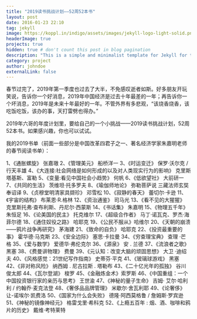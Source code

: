 ```yaml
---
title: "2019读书挑战计划——52周52本书"
layout: post
date: 2016-01-23 22:10
tag: jekyll
image: https://koppl.in/indigo/assets/images/jekyll-logo-light-solid.png
headerImage: true
projects: true
hidden: true # don't count this post in blog pagination
description: "This is a simple and minimalist template for Jekyll for those who likes to eat noodles."
category: project
author: johndoe
externalLink: false
---
```


春节过完了，2019年第一季度也过去了大半，不免感叹逝者如斯。好多朋友开玩笑说，告诉你一个好消息，2019年中国经济是过去十年最差的一年；再告诉你一个坏消息，2019年是未来十年最好的一年。不管外界有多悲观，“该烧香烧香，该吃饭吃饭，该办的事，天打雷劈也得办。”

2019年六哥的年度计划里，要给自己的一个小挑战——2019读书挑战计划，52周52本书。如果感兴趣，你也可以试试。

我的2019书单（前面一些部分是中国改革四君子之一、著名经济学家朱嘉明老师的春节阅读书单）：

1、《通胀螺旋》 张嘉璈
2、《管理美元》 船桥洋一
3、《时运变迁》 保罗·沃尔克 / 行天丰雄
4、《大连接:社会网络是如何形成的以及对人类现实行为的影响》 克里斯塔基斯、富勒
5、《变量:看见中国社会小趋势》 何帆
6、《低欲望社》 大前研一
7、《共同的生活》  茨维坦·托多罗夫
8、《瑜伽师地论》 弥勒菩萨说 三藏法师玄奘奉诏译
9、《贞穆堂明清家具撷珍》 邓雪松
10、《寂静的春天》 蕾切尔·卡逊
11、《宇宙的结构》 布莱恩·R.格林
12、《资治通鉴》 司马光
13、《看不见的大猩猩》 克里斯托弗·查布利斯、丹尼尔·西蒙斯
14、《书话集》 朱嘉明
15、《物理五千年》 朱恒足
16、《论美国的民主》 托克维尔
17、《超级合作者》 马丁·诺瓦克、罗杰·海菲尔德
18、《通住奴役之路》 哈耶克
19、《公民不服从》哈维尔
20、《天朝的崩溃——鸦片战争再研究》 茅海建
21、《致命的自负》 哈耶克
22、《投资最重要的事》 霍华德·马克斯
23、《安全边际》 塞思·卡拉曼
34、《穷查理宝典》 查理 ·芒格
35、《爱与数学》  爱德华·弗伦克尔
36、《源泉》 安 . 兰德
37、《流浪者之歌》 黑塞
38、《费曼讲物理》 费曼
39、《元认知：改变大脑的顽固思想》 大卫 ·迪绍夫
40、《风格感觉：21世纪写作指南》  史蒂芬·平克
41、《玻璃球游戏》  黑塞
42、《非对称风险》 纳西姆 . 尼古拉斯 . 塔勒布
43、《二十亿光年的孤独》 谷川俊太郎
44、《瓦尔登湖》 梭罗
45、《金融炼金术》索罗斯
46、《中国重组：一个中国投资银行家的亲历与思考》 王世渝
47、《神秘的量子生命》 吉姆· 艾尔·哈利利 / 约翰乔·麦克法登
48、《奢侈品品牌管理》 米歇尔·舍瓦利耶
49、《论奢侈》 让-诺埃尔·凯费洛
50、《国家为什么会失败》 德隆·阿西莫格鲁 / 詹姆斯·罗宾逊
51、《神秘的镜像神经元》 格雷戈里·希科克
52、《上瘾五百年 : 烟、酒、咖啡和鸦片的历史》 戴维·考特莱特
